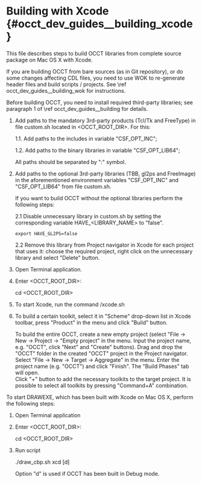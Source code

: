 Building with Xcode {#occt_dev_guides__building_xcode}
===================

This file describes steps to build OCCT libraries from complete source package
on Mac OS X with Xcode.

If you are building OCCT from bare sources (as in Git repository), or do some 
changes affecting CDL files, you need to use WOK to re-generate header files
and build scripts / projects. See \ref occt_dev_guides__building_wok for instructions.

Before building OCCT, you need to install required third-party libraries; see
paragraph 1 of \ref occt_dev_guides__building for details.

1. Add paths to the mandatory 3rd-party products (Tcl/Tk and FreeType) 
   in file custom.sh located in \<OCCT_ROOT_DIR\>. For this:

   1.1. Add paths to the includes in variable "CSF_OPT_INC";

   1.2. Add paths to the binary libraries in variable  "CSF_OPT_LIB64";

   All paths should be separated by ":" symbol. 

2. Add paths to the optional 3rd-party libraries (TBB, gl2ps and FreeImage) 
   in the aforementioned environment variables "CSF_OPT_INC" and 
   "CSF_OPT_LIB64" from file custom.sh.

   If you want to build OCCT without the optional libraries perform the 
   following steps:

   2.1 Disable unnecessary library in custom.sh by setting the corresponding 
       variable HAVE_<LIBRARY_NAME> to "false". 

       export HAVE_GL2PS=false

   2.2 Remove this library from Project navigator in Xcode for each project that 
       uses it: choose the required project, right click on the unnecessary 
       library and select "Delete" button.

3. Open Terminal application.

4. Enter \<OCCT_ROOT_DIR\>:

   cd \<OCCT_ROOT_DIR\>

5. To start Xcode, run the command  /xcode.sh

6. To build a certain toolkit, select it in "Scheme" drop-down list in Xcode 
   toolbar, press "Product" in the menu and click "Build" button. 

   To build the entire OCCT, create a new empty project (select "File -> 
   New -> Project -> "Empty project" in the menu. Input the project name, 
   e.g. "OCCT", click "Next" and "Create" buttons). Drag and drop the "OCCT" 
   folder in the created "OCCT" project in the Project navigator. Select 
   "File -> New -> Target -> Aggregate" in the menu. Enter the project name 
   (e.g. "OCCT") and click "Finish". The "Build Phases" tab will open.  
   Click "+" button to add the necessary toolkits to the target project. 
   It is possible to select all toolkits by pressing "Command+A" combination. 

To start DRAWEXE, which has been built with Xcode on Mac OS X, perform the following steps:

1. Open Terminal application

2. Enter \<OCCT_ROOT_DIR\>:

   cd \<OCCT_ROOT_DIR\>

3. Run script

   ./draw_cbp.sh xcd [d]

   Option "d" is used if OCCT has been built in Debug mode.
